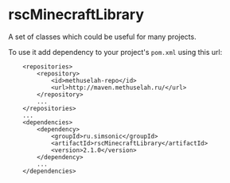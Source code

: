 # rscMinecraftLibrary
A set of classes which could be useful for many projects.

To use it add dependency to your project's `pom.xml` using this url:

```
	<repositories>
		<repository>
			<id>methuselah-repo</id>
			<url>http://maven.methuselah.ru/</url>
		</repository>
		...
	</repositories>
	...
	<dependencies>
		<dependency>
			<groupId>ru.simsonic</groupId>
			<artifactId>rscMinecraftLibrary</artifactId>
			<version>2.1.0</version>
		</dependency>
		...
	</dependencies>
```

